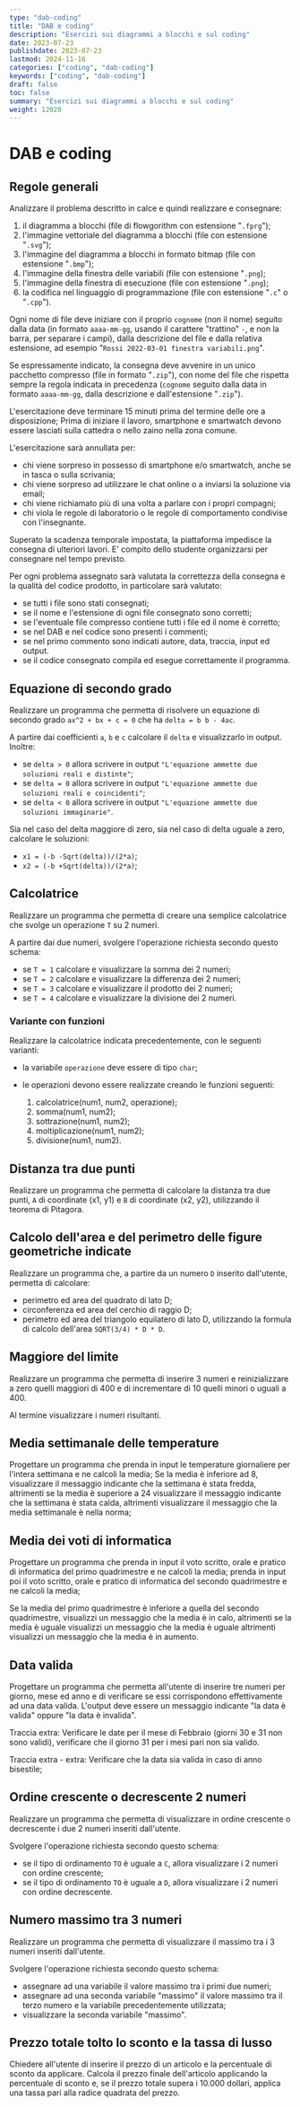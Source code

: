 ```yaml
---
type: "dab-coding"
title: "DAB e coding"
description: "Esercizi sui diagrammi a blocchi e sul coding"
date: 2023-07-23
publishdate: 2023-07-23
lastmod: 2024-11-16
categories: ["coding", "dab-coding"]
keywords: ["coding", "dab-coding"]
draft: false
toc: false
summary: "Esercizi sui diagrammi a blocchi e sul coding"
weight: 12020
---
```


# DAB e coding

## Regole generali

Analizzare il problema descritto in calce e quindi realizzare e consegnare:

1. il diagramma a blocchi (file di flowgorithm con estensione "``.fprg``");
2. l'immagine vettoriale del diagramma a blocchi (file con estensione "``.svg``");
3. l'immagine del diagramma a blocchi in formato bitmap (file con estensione "``.bmp``");
4. l'immagine della finestra delle variabili (file con estensione "``.png``);
5. l'immagine della finestra di esecuzione (file con estensione "``.png``);
6. la codifica nel linguaggio di programmazione (file con estensione "``.c``" o "``.cpp``").

Ogni nome di file deve iniziare con il proprio ``cognome`` (non il nome) seguito dalla data (in formato ``aaaa-mm-gg``, usando il carattere "trattino" ``-``, e non la barra, per separare i campi), dalla descrizione del file e dalla relativa estensione, ad esempio "``Rossi 2022-03-01 finestra variabili.png``".

Se espressamente indicato, la consegna deve avvenire in un unico pacchetto compresso (file in formato "``.zip``"), con nome del file che rispetta sempre la regola indicata in precedenza (``cognome`` seguito dalla data in formato ``aaaa-mm-gg``, dalla descrizione e dall'estensione "``.zip``").

L'esercitazione deve terminare 15 minuti prima del termine delle ore a disposizione; Prima di iniziare il lavoro, smartphone e smartwatch devono essere lasciati sulla cattedra o nello zaino nella zona comune.

L'esercitazione sarà annullata per:

- chi viene sorpreso in possesso di smartphone e/o smartwatch, anche se in tasca o sulla scrivania;
- chi viene sorpreso ad utilizzare le chat online o a inviarsi la soluzione via email;
- chi viene richiamato più di una volta a parlare con i propri compagni;
- chi viola le regole di laboratorio o le regole di comportamento condivise con l'insegnante.

Superato la scadenza temporale impostata, la piattaforma impedisce la consegna di ulteriori lavori. E' compito dello studente organizzarsi per consegnare nel tempo previsto.

Per ogni problema assegnato sarà valutata la correttezza della consegna e la qualità del codice prodotto, in particolare sarà valutato:

- se tutti i file sono stati consegnati;
- se il nome e l'estensione di ogni file consegnato sono corretti;
- se l'eventuale file compresso contiene tutti i file ed il nome è corretto;
- se nel DAB e nel codice sono presenti i commenti;
- se nel primo commento sono indicati autore, data, traccia, input ed output.
- se il codice consegnato compila ed esegue correttamente il programma.

## Equazione di secondo grado

Realizzare un programma che permetta di risolvere un equazione di secondo grado ``ax^2 + bx + c = 0`` che ha ``delta = b b - 4ac``.

A partire dai coefficienti ``a``, ``b`` e ``c`` calcolare il ``delta`` e visualizzarlo in output. Inoltre:

- se ``delta > 0`` allora scrivere in output ``"L'equazione ammette due soluzioni reali e distinte"``;
- se ``delta = 0`` allora scrivere in output ``"L'equazione ammette due soluzioni reali e coincidenti"``;
- se ``delta < 0`` allora scrivere in output ``"L'equazione ammette due soluzioni immaginarie"``.

Sia nel caso del delta maggiore di zero, sia nel caso di delta uguale a zero, calcolare le soluzioni:

- ``x1 = (-b -Sqrt(delta))/(2*a)``;
- ``x2 = (-b +Sqrt(delta))/(2*a)``;

## Calcolatrice

Realizzare un programma che permetta di creare una semplice calcolatrice che svolge un operazione ``T`` su 2 numeri.

A partire dai due numeri, svolgere l'operazione richiesta secondo questo schema:

- se ``T = 1`` calcolare e visualizzare la somma dei 2 numeri;
- se ``T = 2`` calcolare e visualizzare la differenza dei 2 numeri;
- se ``T = 3`` calcolare e visualizzare il prodotto dei 2 numeri;
- se ``T = 4`` calcolare e visualizzare la divisione dei 2 numeri.

### Variante con funzioni

Realizzare la calcolatrice indicata precedentemente, con le seguenti varianti:

- la variabile ``operazione`` deve essere di tipo ``char``;
- le operazioni devono essere realizzate creando le funzioni seguenti:

  1. calcolatrice(num1, num2, operazione);
  2. somma(num1, num2);
  3. sottrazione(num1, num2);
  4. moltiplicazione(num1, num2);
  5. divisione(num1, num2).

## Distanza tra due punti

Realizzare un programma che permetta di calcolare la distanza tra due punti, ``A`` di coordinate (x1, y1) e ``B`` di coordinate (x2, y2), utilizzando il teorema di Pitagora.

## Calcolo dell'area e del perimetro delle figure geometriche indicate

Realizzare un programma che, a partire da un numero ``D`` inserito dall'utente, permetta di calcolare:

- perimetro ed area del quadrato di lato D;
- circonferenza ed area del cerchio di raggio D;
- perimetro ed area del triangolo equilatero di lato D, utilizzando la formula di calcolo dell'area ``SQRT(3/4) * D * D``.

## Maggiore del limite

Realizzare un programma che permetta di inserire 3 numeri e reinizializzare a zero quelli maggiori di 400 e di incrementare di 10 quelli minori o uguali a 400.

Al termine visualizzare i numeri risultanti.

## Media settimanale delle temperature

Progettare un programma che prenda in input le temperature giornaliere per l'intera settimana e ne calcoli la media; Se la media è inferiore ad 8,
visualizzare il messaggio indicante che la settimana è stata fredda, altrimenti se la media è superiore a 24 visualizzare il messaggio indicante che la settimana è stata calda, altrimenti visualizzare il messaggio che la media settimanale è nella norma;

## Media dei voti di informatica

Progettare un programma che prenda in input il voto scritto, orale e pratico di informatica del primo quadrimestre e ne calcoli la media; prenda in input poi il voto scritto, orale e pratico di informatica del secondo quadrimestre e ne calcoli la media;

Se la media del primo quadrimestre è inferiore a quella del secondo quadrimestre, visualizzi un messaggio che la media è in calo, altrimenti se la media è uguale visualizzi un messaggio che la media è uguale altrimenti visualizzi un messaggio che la media è in aumento.

## Data valida

Progettare un programma che permetta all'utente di inserire tre numeri per giorno, mese ed anno e di verificare se essi corrispondono effettivamente ad una data valida. L'output deve essere un messaggio indicante "la data è valida" oppure "la data è invalida".

Traccia extra: Verificare le date per il mese di Febbraio (giorni 30 e 31 non sono validi), verificare che il giorno 31 per i mesi pari non sia valido.

Traccia extra - extra: Verificare che la data sia valida in caso di anno bisestile;

## Ordine crescente o decrescente 2 numeri

Realizzare un programma che permetta di visualizzare in ordine crescente o decrescente i due 2 numeri inseriti dall'utente.

Svolgere l'operazione richiesta secondo questo schema:

- se il tipo di ordinamento ``TO`` è uguale a ``C``, allora  visualizzare i 2 numeri con ordine crescente;
- se il tipo di ordinamento ``TO`` è uguale a ``D``, allora  visualizzare i 2 numeri con ordine decrescente.

## Numero massimo tra 3 numeri

Realizzare un programma che permetta di visualizzare il massimo tra i 3 numeri inseriti dall'utente.

Svolgere l'operazione richiesta secondo questo schema:

- assegnare ad una variabile il valore massimo tra i primi due numeri;
- assegnare ad una seconda variabile "massimo" il valore massimo tra il terzo numero e la variabile precedentemente utilizzata;
- visualizzare la seconda variabile "massimo".

## Prezzo totale tolto lo sconto e la tassa di lusso

Chiedere all'utente di inserire il prezzo di un articolo e la percentuale di sconto da applicare. Calcola il prezzo finale dell'articolo applicando la percentuale di sconto e, se il prezzo totale supera i 10.000 dollari, applica una tassa pari alla radice quadrata del prezzo.
